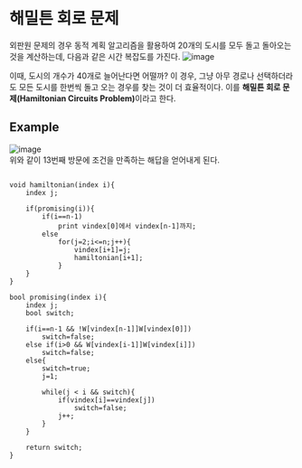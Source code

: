 # 해밀튼 회로 문제
외판원 문제의 경우 동적 계획 알고리즘을 활용하여 20개의 도시를 모두 돌고 돌아오는 것을 계산하는데, 다음과 같은 시간 복잡도를 가진다.
![image](https://user-images.githubusercontent.com/74875490/168943421-6dc273ec-9f69-4692-bdc4-ef93608f0c18.png)

이때, 도시의 개수가 40개로 늘어난다면 어떨까? 이 경우, 그냥 아무 경로나 선택하더라도 모든 도시를 한번씩 돌고 오는 경우를 찾는 것이 더 효율적이다. 이를 <b>해밀튼 회로 문제(Hamiltonian Circuits Problem)</b>이라고 한다.

## Example
![image](https://user-images.githubusercontent.com/74875490/172007181-e368c674-8389-4f3e-b1d4-b79bb05977bd.png)<br>
위와 같이 13번째 방문에 조건을 만족하는 해답을 얻어내게 된다.

<pre><code>
void hamiltonian(index i){
    index j;

    if(promising(i)){
        if(i==n-1)
            print vindex[0]에서 vindex[n-1]까지;
        else
            for(j=2;i<=n;j++){
                vindex[i+1]=j;
                hamiltonian[i+1];
            }
    }
}

bool promising(index i){
    index j;
    bool switch;

    if(i==n-1 && !W[vindex[n-1]]W[vindex[0]])
        switch=false;
    else if(i>0 && W[vindex[i-1]]W[vindex[i]])
        switch=false;
    else{
        switch=true;
        j=1;

        while(j < i && switch){
            if(vindex[i]==vindex[j])
                switch=false;
            j++;
        }
    }

    return switch;
}
</code></pre>